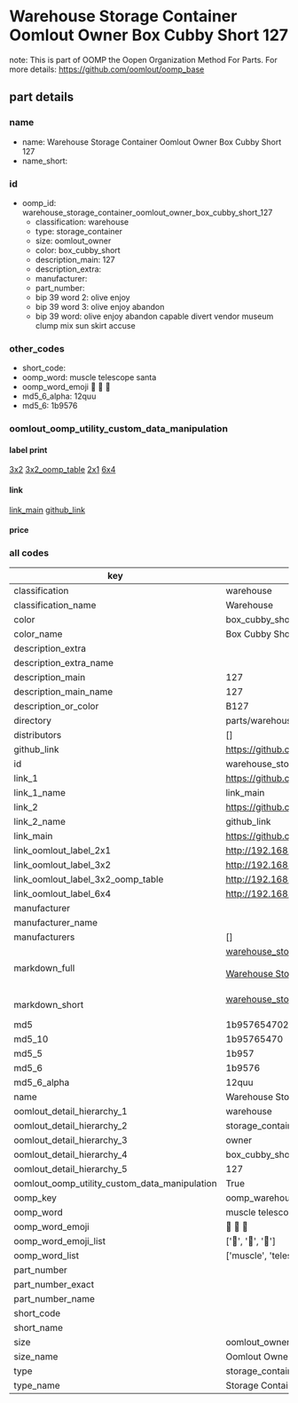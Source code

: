 # Warehouse Storage Container Oomlout Owner Box Cubby Short 127  

note: This is part of OOMP the Oopen Organization Method For Parts. For more details: https://github.com/oomlout/oomp_base

##  part details





### name
* name: Warehouse Storage Container Oomlout Owner Box Cubby Short 127
* name_short: 
### id
* oomp_id: warehouse_storage_container_oomlout_owner_box_cubby_short_127
  * classification: warehouse
  * type: storage_container
  * size: oomlout_owner
  * color: box_cubby_short
  * description_main: 127
  * description_extra: 
  * manufacturer: 
  * part_number: 
  * bip 39 word 2: olive enjoy
  * bip 39 word 3: olive enjoy abandon
  * bip 39 word: olive enjoy abandon capable divert vendor museum clump mix sun skirt accuse

### other_codes
* short_code: 
* oomp_word: muscle telescope santa
* oomp_word_emoji :muscle: :telescope: :santa:
* md5_6_alpha: 12quu
* md5_6: 1b9576






### oomlout_oomp_utility_custom_data_manipulation
#### label print
[3x2](http://192.168.1.245:1112/?label=oomp%2012quu)
[3x2_oomp_table](http://192.168.1.107:1112/?label=oomp%2012quu)
[2x1](http://192.168.1.242:1112/?label=oomp%2012quu)
[6x4](http://192.168.1.55:1112/?label=oomp%2012quu)    

#### link

[link_main](https://github.com/oomlout/oomlout_oomp_current_version_messy/tree/main/parts/warehouse_storage_container_oomlout_owner_box_cubby_short_127) [github_link](https://github.com/oomlout/oomlout_oomp_part_src/tree/main/parts/warehouse_storage_container_oomlout_owner_box_cubby_short_127)                             

#### price







### all codes 
| key | value |  
| --- | --- |  
| classification | warehouse |  
| classification_name | Warehouse |  
| color | box_cubby_short |  
| color_name | Box Cubby Short |  
| description_extra |  |  
| description_extra_name |  |  
| description_main | 127 |  
| description_main_name | 127 |  
| description_or_color | B127 |  
| directory | parts/warehouse_storage_container_oomlout_owner_box_cubby_short_127 |  
| distributors | [] |  
| github_link | https://github.com/oomlout/oomlout_oomp_part_src/tree/main/parts/warehouse_storage_container_oomlout_owner_box_cubby_short_127 |  
| id | warehouse_storage_container_oomlout_owner_box_cubby_short_127 |  
| link_1 | https://github.com/oomlout/oomlout_oomp_current_version_messy/tree/main/parts/warehouse_storage_container_oomlout_owner_box_cubby_short_127 |  
| link_1_name | link_main |  
| link_2 | https://github.com/oomlout/oomlout_oomp_part_src/tree/main/parts/warehouse_storage_container_oomlout_owner_box_cubby_short_127 |  
| link_2_name | github_link |  
| link_main | https://github.com/oomlout/oomlout_oomp_current_version_messy/tree/main/parts/warehouse_storage_container_oomlout_owner_box_cubby_short_127 |  
| link_oomlout_label_2x1 | http://192.168.1.242:1112/?label=oomp%2012quu |  
| link_oomlout_label_3x2 | http://192.168.1.245:1112/?label=oomp%2012quu |  
| link_oomlout_label_3x2_oomp_table | http://192.168.1.107:1112/?label=oomp%2012quu |  
| link_oomlout_label_6x4 | http://192.168.1.55:1112/?label=oomp%2012quu |  
| manufacturer |  |  
| manufacturer_name |  |  
| manufacturers | [] |  
| markdown_full | [warehouse_storage_container_oomlout_owner_box_cubby_short_127](https://github.com/oomlout/oomlout_oomp_current_version_messy/tree/main/parts/warehouse_storage_container_oomlout_owner_box_cubby_short_127)<br>[](https://github.com/oomlout/oomlout_oomp_current_version_messy/tree/main/parts/warehouse_storage_container_oomlout_owner_box_cubby_short_127)<br>[Warehouse Storage Container Oomlout Owner Box Cubby Short 127](https://github.com/oomlout/oomlout_oomp_current_version_messy/tree/main/parts/warehouse_storage_container_oomlout_owner_box_cubby_short_127)<br><br> |  
| markdown_short | [warehouse_storage_container_oomlout_owner_box_cubby_short_127](https://github.com/oomlout/oomlout_oomp_current_version_messy/tree/main/parts/warehouse_storage_container_oomlout_owner_box_cubby_short_127)<br><br> |  
| md5 | 1b957654702c5237c89fe21e0012acd1 |  
| md5_10 | 1b95765470 |  
| md5_5 | 1b957 |  
| md5_6 | 1b9576 |  
| md5_6_alpha | 12quu |  
| name | Warehouse Storage Container Oomlout Owner Box Cubby Short 127 |  
| oomlout_detail_hierarchy_1 | warehouse |  
| oomlout_detail_hierarchy_2 | storage_container |  
| oomlout_detail_hierarchy_3 | owner |  
| oomlout_detail_hierarchy_4 | box_cubby_short |  
| oomlout_detail_hierarchy_5 | 127 |  
| oomlout_oomp_utility_custom_data_manipulation | True |  
| oomp_key | oomp_warehouse_storage_container_oomlout_owner_box_cubby_short_127 |  
| oomp_word | muscle telescope santa |  
| oomp_word_emoji | :muscle: :telescope: :santa: |  
| oomp_word_emoji_list | [':muscle:', ':telescope:', ':santa:'] |  
| oomp_word_list | ['muscle', 'telescope', 'santa'] |  
| part_number |  |  
| part_number_exact |  |  
| part_number_name |  |  
| short_code |  |  
| short_name |  |  
| size | oomlout_owner |  
| size_name | Oomlout Owner |  
| type | storage_container |  
| type_name | Storage Container |  
